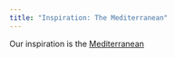 ```yaml
---
title: "Inspiration: The Mediterranean"
---
```


Our inspiration is the [Mediterranean](https://www.google.com/books/edition/The_Mediterranean_and_the_Mediterranean/yAMe0bu3Jt4C?hl=en&gbpv=1&printsec=frontcover)
